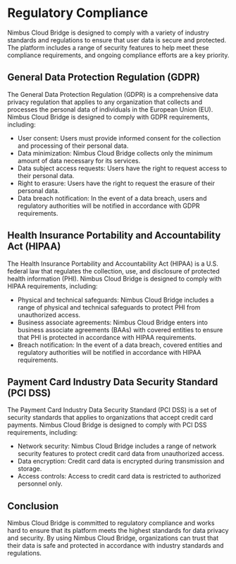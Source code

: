 # Regulatory Compliance

Nimbus Cloud Bridge is designed to comply with a variety of industry standards and regulations to ensure that user data is secure and protected. The platform includes a range of security features to help meet these compliance requirements, and ongoing compliance efforts are a key priority.

## General Data Protection Regulation (GDPR)

The General Data Protection Regulation (GDPR) is a comprehensive data privacy regulation that applies to any organization that collects and processes the personal data of individuals in the European Union (EU). Nimbus Cloud Bridge is designed to comply with GDPR requirements, including:

- User consent: Users must provide informed consent for the collection and processing of their personal data.
- Data minimization: Nimbus Cloud Bridge collects only the minimum amount of data necessary for its services.
- Data subject access requests: Users have the right to request access to their personal data.
- Right to erasure: Users have the right to request the erasure of their personal data.
- Data breach notification: In the event of a data breach, users and regulatory authorities will be notified in accordance with GDPR requirements.

## Health Insurance Portability and Accountability Act (HIPAA)

The Health Insurance Portability and Accountability Act (HIPAA) is a U.S. federal law that regulates the collection, use, and disclosure of protected health information (PHI). Nimbus Cloud Bridge is designed to comply with HIPAA requirements, including:

- Physical and technical safeguards: Nimbus Cloud Bridge includes a range of physical and technical safeguards to protect PHI from unauthorized access.
- Business associate agreements: Nimbus Cloud Bridge enters into business associate agreements (BAAs) with covered entities to ensure that PHI is protected in accordance with HIPAA requirements.
- Breach notification: In the event of a data breach, covered entities and regulatory authorities will be notified in accordance with HIPAA requirements.

## Payment Card Industry Data Security Standard (PCI DSS)

The Payment Card Industry Data Security Standard (PCI DSS) is a set of security standards that applies to organizations that accept credit card payments. Nimbus Cloud Bridge is designed to comply with PCI DSS requirements, including:

- Network security: Nimbus Cloud Bridge includes a range of network security features to protect credit card data from unauthorized access.
- Data encryption: Credit card data is encrypted during transmission and storage.
- Access controls: Access to credit card data is restricted to authorized personnel only.

## Conclusion

Nimbus Cloud Bridge is committed to regulatory compliance and works hard to ensure that its platform meets the highest standards for data privacy and security. By using Nimbus Cloud Bridge, organizations can trust that their data is safe and protected in accordance with industry standards and regulations.
